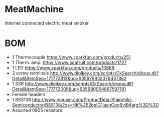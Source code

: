 # MeatMachine
Internet connected electric meat smoker

BOM
=======
- 1 Thermocouple https://www.sparkfun.com/products/251
- 1 Therm. amp. https://www.adafruit.com/products/1727
- 1 LED https://www.sparkfun.com/products/10866
- 2 screw terminals http://www.digikey.com/scripts/DkSearch/dksus.dll?Detail&itemSeq=171773812&uq=635679932379437882
- 1 SSR http://www.digikey.com/scripts/DkSearch/dksus.dll?Detail&itemSeq=171772005&uq=635680054867597191
- Female headers
- 1 BSS138 http://www.mouser.com/ProductDetail/Fairchild-Semiconductor/BSS138/?qs=HK%252beIG1iaahCeqBvjB4arg%3D%3D
- Assorted 0805 resistors
